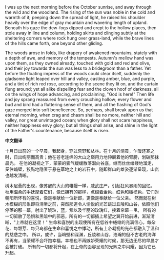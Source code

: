 

I was up the next morning before the October sunrise, and away through the wild and the woodland. The rising of the sun was noble in the cold and warmth of it; peeping down the spread of light, he raised his shoulder heavily over the edge of gray mountain and wavering length of upland. Beneath his gaze the dew-fogs dipped and crept to the hollow places, then stole away in line and column, holding skirts and clinging subtly at the sheltering corners where rock hung over grass-land, while the brave lines of the hills came forth, one beyond other gliding.

The woods arose in folds, like drapery of awakened mountains, stately with a depth of awe, and memory of the tempests. Autumn's mellow hand was upon them, as they owned already, touched with gold and red and olive, and their joy towards the sun was less to a bridegroom than a father. Yet before the floating impress of the woods could clear itself, suddenly the gladsome light leaped over hill and valley, casting amber, blue, and purple, and a tint of rich red rose, according to the scene they lit on, and the curtain flung around; yet all alike dispelling fear and the cloven hoof of darkness, all on the wings of hope advancing, and proclaiming, "God is here!" Then life and joy sprang reassured from every crouching hollow; every flower and bud and bird had a fluttering sense of them, and all the flashing of God's gaze merged into soft beneficence. So, perhaps, shall break upon us that eternal morning, when crag and chasm shall be no more, neither hill and valley, nor great unvintaged ocean; when glory shall not scare happiness, neither happiness envy glory; but all things shall arise, and shine in the light of the Father's countenance, because itself is risen.

**中文翻译**

十月日出前的一个早晨，我起身，穿过荒野和丛林。在十月的清晨，乍暖还寒之时，日出绚丽而高贵；他在苍老连绵的大山之巅用力地伸展着他的臂膀，划破那抹晨光。 在他的凝视之下，蒙蒙的雾气缓缓散落潜向谷底，继而丝丝缕缕地溜走，笼住峭壁，狡黠地隐匿于悬在草地之上的岩石中，随即群山的雄姿逐渐呈现，山峦也越发清晰。

树木层叠的出现，像苏醒的大山的帷幔一样，威武庄严，引起狂风暴雨的回忆。 秋用温柔的手抚摩着它们，像已拥有的那样，点缀着金色，红色和橄榄色，它们对朝阳所怀有的喜悦，像是奉献给一位新郎，更像是奉献给一位父亲。 然而就在树木模糊的形象即将清晰之前，突然那道令人愉悦的光芒跳过丘陵和山谷，依照他们停落的那一幕，射出了琥珀，蓝，紫以及华丽的玫瑰红，接着帘幕一甩， 所有的一切驱散了恐惧和黑暗中的邪恶，所有的一切都插上希望之翼开始前进，渐渐清晰，"上帝就在这里！" 生命和喜悦的出现使所有在低谷中蜷缩的充满信心，每朵花、每颗芽、每只鸟都在生命和喜悦之中悸动，所有上帝凝视的光芒都融入了温和的慈悲之中。 所以，或许，当峭壁和深渊，丘陵和山谷，浩瀚的但不古老的海洋不再有，当荣耀不会吓跑幸福，幸福也不再嫉妒荣耀的时候，那无边无尽的早晨才会被打破。 所有的一切都将升起，在上帝的面容呈现的光辉之中闪耀，因为它已升起。 

